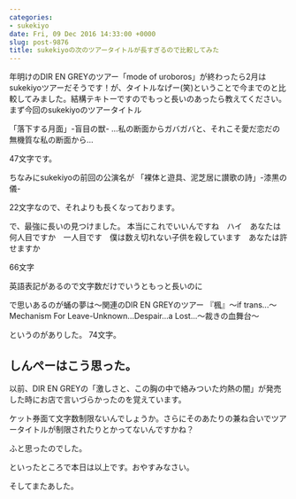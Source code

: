 ```yaml
---
categories:
- sukekiyo
date: Fri, 09 Dec 2016 14:33:00 +0000
slug: post-9876
title: sukekiyoの次のツアータイトルが長すぎるので比較してみた
---
```


年明けのDIR EN GREYのツアー「mode of uroboros」が終わったら2月はsukekiyoツアーだそうです！が、タイトルなげー(笑)ということで今までのと比較してみました。結構テキトーですのでもっと長いのあったら教えてください。<!--more-->まず今回のsukekiyoのツアータイトル

「落下する月面」-盲目の獣-
…私の断面からガバガバと、それこそ愛だ恋だの無機質な私の断面から…

47文字です。

ちなみにsukekiyoの前回の公演名が
「裸体と遊具、泥芝居に讃歌の詩」-漆黒の儀-

22文字なので、それよりも長くなっております。

で、最強に長いの見つけました。
本当にこれでいいんですね　ハイ　あなたは何人目ですか　一人目です　僕は数え切れない子供を殺しています　あなたは許せますか

66文字

英語表記があるので文字数だけでいうともっと長いのに

で思いあるのが蛹の夢は〜関連のDIR EN GREYのツアー
『楓』～if trans...～ Mechanism For Leave-Unknown...Despair...a Lost...～裁きの血舞台～

というのがありした。
74文字。


<h2>しんぺーはこう思った。</h2>


以前、DIR EN GREYの「激しさと、この胸の中で絡みついた灼熱の闇」が発売した時にお店で言いづらかったのを覚えています。

ケット券面て文字数制限ないんでしょうか。さらにそのあたりの兼ね合いでツアータイトルが制限されたりとかってないんですかね？

ふと思ったのでした。

といったところで本日は以上です。おやすみなさい。

そしてまたあした。